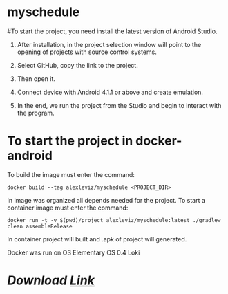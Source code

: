 # myschedule


#To start the project, you need install the latest version of Android Studio.

1. After installation, in the project selection window will point to the opening of projects with source control systems.

2. Select GitHub, copy the link to the project.

3. Then open it.

4. Connect device with Android 4.1.1 or above and create emulation.

5. In the end, we run the project from the Studio and begin to interact with the program.

# To start the project in docker-android

To build the image must enter the command:

    docker build --tag alexleviz/myschedule <PROJECT_DIR>
    
In image was organized all depends needed for the project.
To start a container image must enter the command:

    docker run -t -v $(pwd)/project alexleviz/myschedule:latest ./gradlew clean assembleRelease
    
In container project will built and .apk of project will generated.

Docker was run on OS Elementary OS 0.4 Loki

# _Download [Link](https://play.google.com/store/apps/details?id=com.shedule.zyx.myshedule&hl=ru)_

